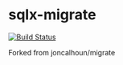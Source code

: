 # sqlx-migrate

[![Build Status](https://travis-ci.com/phaesoo/migrate.svg?branch=master)](https://travis-ci.com/phaesoo/migrate)

Forked from joncalhoun/migrate
